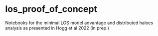 # los_proof_of_concept
Notebooks for the minimal LOS model advantage and distributed haloes analysis as presented in Hogg et al 2022 (in prep.)
